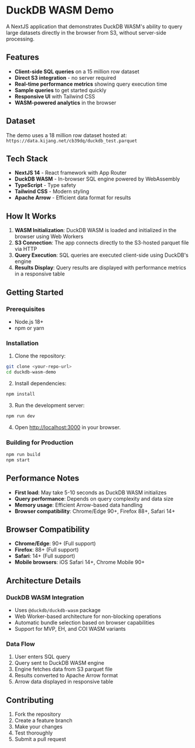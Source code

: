 # DuckDB WASM Demo

A NextJS application that demonstrates DuckDB WASM's ability to query large datasets directly in the browser from S3, without server-side processing.

## Features

- **Client-side SQL queries** on a 15 million row dataset
- **Direct S3 integration** - no server required
- **Real-time performance metrics** showing query execution time
- **Sample queries** to get started quickly
- **Responsive UI** with Tailwind CSS
- **WASM-powered analytics** in the browser

## Dataset

The demo uses a 18 million row dataset hosted at:
`https://data.kijang.net/cb39dq/duckdb_test.parquet`

## Tech Stack

- **NextJS 14** - React framework with App Router
- **DuckDB WASM** - In-browser SQL engine powered by WebAssembly
- **TypeScript** - Type safety
- **Tailwind CSS** - Modern styling
- **Apache Arrow** - Efficient data format for results

## How It Works

1. **WASM Initialization**: DuckDB WASM is loaded and initialized in the browser using Web Workers
2. **S3 Connection**: The app connects directly to the S3-hosted parquet file via HTTP
3. **Query Execution**: SQL queries are executed client-side using DuckDB's engine
4. **Results Display**: Query results are displayed with performance metrics in a responsive table

## Getting Started

### Prerequisites

- Node.js 18+ 
- npm or yarn

### Installation

1. Clone the repository:
```bash
git clone <your-repo-url>
cd duckdb-wasm-demo
```

2. Install dependencies:
```bash
npm install
```

3. Run the development server:
```bash
npm run dev
```

4. Open [http://localhost:3000](http://localhost:3000) in your browser.

### Building for Production

```bash
npm run build
npm start
```

## Performance Notes

- **First load**: May take 5-10 seconds as DuckDB WASM initializes
- **Query performance**: Depends on query complexity and data size
- **Memory usage**: Efficient Arrow-based data handling
- **Browser compatibility**: Chrome/Edge 90+, Firefox 88+, Safari 14+

## Browser Compatibility

- **Chrome/Edge**: 90+ (Full support)
- **Firefox**: 88+ (Full support)  
- **Safari**: 14+ (Full support)
- **Mobile browsers**: iOS Safari 14+, Chrome Mobile 90+

## Architecture Details

### DuckDB WASM Integration
- Uses `@duckdb/duckdb-wasm` package
- Web Worker-based architecture for non-blocking operations
- Automatic bundle selection based on browser capabilities
- Support for MVP, EH, and COI WASM variants

### Data Flow
1. User enters SQL query
2. Query sent to DuckDB WASM engine
3. Engine fetches data from S3 parquet file
4. Results converted to Apache Arrow format
5. Arrow data displayed in responsive table

## Contributing

1. Fork the repository
2. Create a feature branch
3. Make your changes
4. Test thoroughly
5. Submit a pull request
